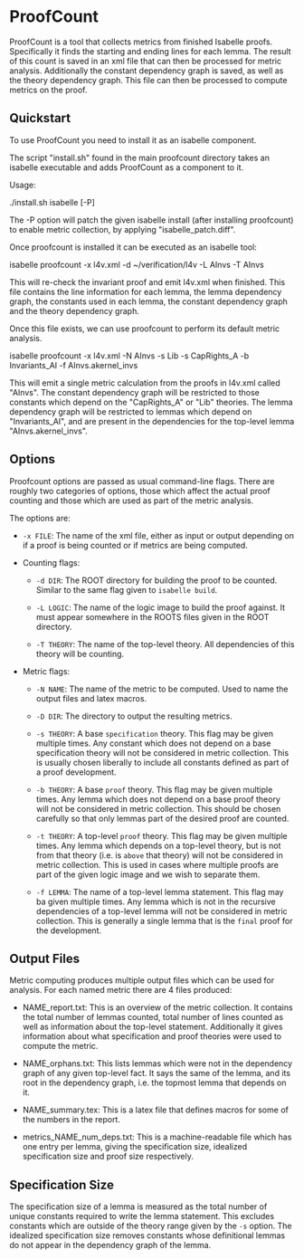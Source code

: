 <!--
     Copyright 2020, Data61, CSIRO (ABN 41 687 119 230)

     SPDX-License-Identifier: BSD-2-Clause
-->

ProofCount
==========

ProofCount is a tool that collects metrics from finished
Isabelle proofs. Specifically it finds the starting and ending
lines for each lemma.
The result of this count is saved in
an xml file that can then be processed for metric analysis.
Additionally the constant dependency graph is saved,
as well as the theory dependency graph. This file
can then be processed to compute metrics on the proof.


Quickstart
----------

To use ProofCount you need to install it as an isabelle component.

The script "install.sh" found in the main proofcount directory
takes an isabelle executable and adds ProofCount as a component to it.

Usage:

   ./install.sh isabelle [-P]

The -P option will patch the given isabelle install (after installing proofcount)
to enable metric collection, by applying "isabelle\_patch.diff".


Once proofcount is installed it can be executed as an isabelle tool:

   isabelle proofcount -x l4v.xml -d ~/verification/l4v -L AInvs -T AInvs

This will re-check the invariant proof and emit l4v.xml when finished. This
file contains the line information for each lemma, the lemma dependency graph,
the constants used in each lemma, the constant dependency graph and the theory
dependency graph.

Once this file exists, we can use proofcount to perform its default metric analysis.

   isabelle proofcount -x l4v.xml -N AInvs -s Lib -s CapRights\_A -b Invariants\_AI -f AInvs.akernel\_invs

This will emit a single metric calculation from the proofs in l4v.xml called "AInvs". The constant
dependency graph will be restricted to those constants which depend on the "CapRights\_A" or "Lib" theories.
The lemma dependency graph will be restricted to lemmas which depend on "Invariants\_AI", and
are present in the dependencies for the top-level lemma "AInvs.akernel\_invs".

Options
-------
Proofcount options are passed as usual command-line flags. There are roughly two categories of options,
those which affect the actual proof counting and those which are used as part of the metric analysis.


The options are:

  * `-x FILE`: The name of the xml file, either as input or output depending on
    if a proof is being counted or if metrics are being computed.

  * Counting flags:

    * `-d DIR`: The ROOT directory for building the proof to be counted.
      Similar to the same flag given to `isabelle build`.

    * `-L LOGIC`: The name of the logic image to build the proof against. It must
      appear somewhere in the ROOTS files given in the ROOT directory.

    * `-T THEORY`: The name of the top-level theory. All dependencies of this
      theory will be counting.

  * Metric flags:

    * `-N NAME`: The name of the metric to be computed. Used to name the output files and
      latex macros.

    * `-D DIR`: The directory to output the resulting metrics.

    * `-s THEORY`: A base `specification` theory. This flag may be given multiple times.
      Any constant which does not depend on a base specification theory will not be considered
      in metric collection. This is usually chosen liberally to include all constants defined as
      part of a proof development.

    * `-b THEORY`: A base `proof` theory. This flag may be given multiple times.
      Any lemma which does not depend on a base proof theory will not be considered in
      metric collection. This should be chosen carefully so that only lemmas
      part of the desired proof are counted.

    * `-t THEORY`: A top-level `proof` theory. This flag may be given multiple times.
      Any lemma which depends on a top-level theory, but is not from that theory
      (i.e. is `above` that theory) will not be considered in metric collection.
      This is used in cases where multiple proofs are part of the given logic image
      and we wish to separate them.


    * `-f LEMMA`: The name of a top-level lemma statement. This flag may ba given multiple times.
      Any lemma which is not in the recursive dependencies of a top-level lemma will
      not be considered in metric collection. This is generally a single lemma that
      is the `final` proof for the development.


Output Files
------------

Metric computing produces multiple output files which can be used for analysis. For each
named metric there are 4 files produced:

  * NAME\_report.txt: This is an overview of the metric collection. It contains the total
    number of lemmas counted, total number of lines counted as well as information
    about the top-level statement. Additionally it gives information about what
    specification and proof theories were used to compute the metric.

  * NAME\_orphans.txt: This lists lemmas which were not in the dependency graph
    of any given top-level fact. It says the same of the lemma, and its root
    in the dependency graph, i.e. the topmost lemma that depends on it.

  * NAME\_summary.tex: This is a latex file that defines
    macros for some of the numbers in the report.

  * metrics\_NAME\_num\_deps.txt: This is a machine-readable file which
    has one entry per lemma, giving the specification size, idealized
    specification size and proof size respectively.


Specification Size
------------------

The specification size of a lemma is measured as the total number of unique constants
required to write the lemma statement. This excludes constants which are outside
of the theory range given by the `-s` option. The idealized specification size
removes constants whose definitional lemmas do not appear in the dependency
graph of the lemma.
